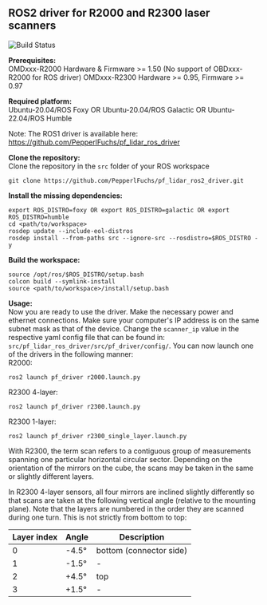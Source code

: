 ## ROS2 driver for R2000 and R2300 laser scanners

![Build Status](https://github.com/PepperlFuchs/pf_lidar_ros2_driver/actions/workflows/main.yml/badge.svg?branch=main)

**Prerequisites:**  
OMDxxx-R2000 Hardware & Firmware >= 1.50 (No support of OBDxxx-R2000 for ROS driver)
OMDxxx-R2300 Hardware >= 0.95, Firmware >= 0.97

**Required platform:**  
Ubuntu-20.04/ROS Foxy OR Ubuntu-20.04/ROS Galactic OR Ubuntu-22.04/ROS Humble

Note: The ROS1 driver is available here: https://github.com/PepperlFuchs/pf_lidar_ros_driver
  
**Clone the repository:**  
Clone the repository in the `src` folder of your ROS workspace
```
git clone https://github.com/PepperlFuchs/pf_lidar_ros2_driver.git
```
  
**Install the missing dependencies:**  
```
export ROS_DISTRO=foxy OR export ROS_DISTRO=galactic OR export ROS_DISTRO=humble
cd <path/to/workspace>
rosdep update --include-eol-distros
rosdep install --from-paths src --ignore-src --rosdistro=$ROS_DISTRO -y
```
  
**Build the workspace:**  
```
source /opt/ros/$ROS_DISTRO/setup.bash
colcon build --symlink-install
source <path/to/workspace>/install/setup.bash
```
  
**Usage:**  
Now you are ready to use the driver. Make the necessary power and ethernet connections. Make sure your computer's IP address is on the same subnet mask as that of the device. Change the `scanner_ip` value in the respective yaml config file that can be found in: `src/pf_lidar_ros_driver/src/pf_driver/config/`. You can now launch one of the drivers in the following manner:  
R2000:
```
ros2 launch pf_driver r2000.launch.py
```
R2300 4-layer:
```
ros2 launch pf_driver r2300.launch.py
```
R2300 1-layer:
```
ros2 launch pf_driver r2300_single_layer.launch.py
```

With R2300, the term scan refers to a contiguous group of measurements spanning one particular horizontal circular
sector. Depending on the orientation of the mirrors on the cube, the scans may be taken in the same or slightly different
layers.  
  
In R2300 4-layer sensors, all four mirrors are inclined slightly differently so that scans are taken at the following vertical
angle (relative to the mounting plane). Note that the layers are numbered in the order they are scanned during one
turn. This is not strictly from bottom to top:

| **Layer index** | **Angle** | **Description** |
|-----------------|-----------|-----------------|
|0 |-4.5°|bottom (connector side)|
|1 |-1.5° | - |
|2 |+4.5° | top |
|3 |+1.5° | - |

